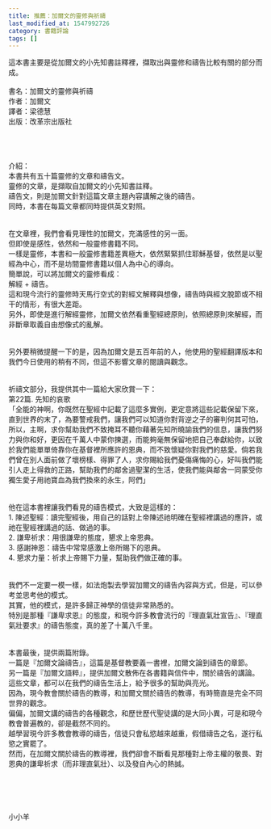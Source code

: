 ```yaml
---
title: 推薦：加爾文的靈修與祈禱
last_modified_at: 1547992726
category: 書籍評論
tags: []
---
```


這本書主要是從加爾文的小先知書註釋裡，擷取出與靈修和禱告比較有關的部分而成。<!--more--><br><br>書名：加爾文的靈修與祈禱<br>作者：加爾文<br>譯者：梁德慧<br>出版：改革宗出版社<br><br><br><br><br>介紹：<br>本書共有五十篇靈修的文章和禱告文。<br>靈修的文章，是擷取自加爾文的小先知書註釋。<br>禱告文，則是加爾文針對這篇文章主題內容講解之後的禱告。<br>同時，本書在每篇文章都同時提供英文對照。<br><br><br>在文章裡，我們會看見理性的加爾文，充滿感性的另一面。<br>但即使是感性，依然和一般靈修書籍不同。<br>一樣是靈修，本書和一般靈修書籍差異極大，依然緊緊抓住耶穌基督，依然是以聖經為中心，而不是坊間靈修書籍以個人為中心的導向。<br>簡單說，可以將加爾文的靈修看成：<br>解經 + 禱告。<br>這和現今流行的靈修時天馬行空式的對經文解釋與想像，禱告時與經文脫節或不相干的情形，有很大差距。<br>另外，即使是進行解經靈修，加爾文依然看重聖經總原則，依照總原則來解經，而非斷章取義自由想像式的亂解。<br><br><br>另外要稍微提醒一下的是，因為加爾文是五百年前的人，他使用的聖經翻譯版本和我們今日使用的稍有不同，但這不影響文章的閱讀與觀念。<br><br><br>祈禱文部分，我提供其中一篇給大家欣賞一下：<br>第22篇. 先知的哀歌<br>「全能的神啊，你既然在聖經中記載了這麼多實例，更定意將這些記載保留下來，直到世界的末了，為要警戒我們，讓我們可以知道你對背逆之子的審判何其可怕，所以，主啊，求你幫助我們不致掩耳不聽你藉著先知所曉諭我們的信息，讓我們努力與你和好，更因在千萬人中蒙你揀選，而能夠毫無保留地把自己奉獻給你，以致於我們能單單倚靠你在基督裡所應許的恩典，而不致懷疑你對我們的慈愛。倘若我們曾在別人面前做了壞榜樣、得罪了人，求你賜給我們憂傷痛悔的心，好叫我們能引人走上得救的正路，幫助我們的鄰舍過聖潔的生活，使我們能與鄰舍一同蒙受你獨生愛子用祂寶血為我們換來的永生，阿們」<br><br><br>他在這本書裡讓我們看見的禱告模式，大致是這樣的：<br>1.	陳述聖經：讀完聖經後，用自己的話對上帝陳述祂明確在聖經裡講過的應許，或祂在聖經裡講過的話、做過的事。<br>2.	謙卑祈求：用很謙卑的態度，懇求上帝恩典。<br>3.	感謝神恩：禱告中常常感激上帝所賜下的恩典。<br>4.	懇求力量：祈求上帝賜下力量，幫助我們做正確的事。<br><br><br>我們不一定要一模一樣，如法炮製去學習加爾文的禱告內容與方式，但是，可以參考並思考他的模式。<br>其實，他的模式，是許多歸正神學的信徒非常熟悉的。<br>特別是那種『謙卑求恩』的態度，和現今許多教會流行的『理直氣壯宣告』、『理直氣壯要求』的禱告態度，真的差了十萬八千里。<br><br><br>本書最後，提供兩篇附錄。<br>一篇是『加爾文論禱告』，這篇是基督教要義一書裡，加爾文論到禱告的章節。<br>另一篇是『加爾文語粹』，提供加爾文散佈在各書籍與信件中，關於禱告的講論。<br>這些文章，都可以在我們的禱告生活上，給予很多的幫助與亮光。<br>因為，現今教會關於禱告的教導，和加爾文關於禱告的教導，有時簡直是完全不同世界的觀念。<br>偏偏，加爾文講的禱告的各種觀念，和歷世歷代聖徒講的是大同小異，可是和現今教會普遍教的，卻是截然不同的。<br>越學習現今許多教會教導的禱告，信徒只會私慾越來越重，假借禱告之名，遂行私慾之實罷了。<br>然而，在加爾文關於禱告的教導裡，我們卻會不斷看見那種對上帝主權的敬畏、對恩典的謙卑祈求（而非理直氣壯）、以及發自內心的熱誠。<br><br><br><br><br><br>小小羊
